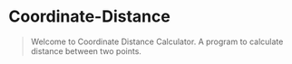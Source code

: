 # Coordinate-Distance

>Welcome to Coordinate Distance Calculator.
>A program to calculate distance between two points.

